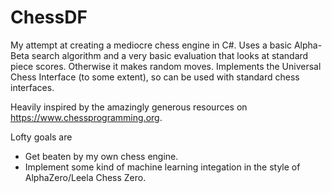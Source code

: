 # ChessDF

My attempt at creating a mediocre chess engine in C#.  Uses a basic Alpha-Beta search algorithm and a very basic evaluation that looks at standard piece scores.  Otherwise it makes random moves.  Implements the Universal Chess Interface (to some extent), so can be used with standard chess interfaces.

Heavily inspired by the amazingly generous resources on https://www.chessprogramming.org.

Lofty goals are
* Get beaten by my own chess engine.
* Implement some kind of machine learning integation in the style of AlphaZero/Leela Chess Zero.
